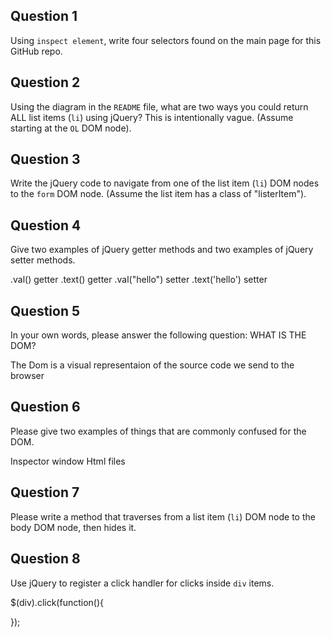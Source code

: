 ## Question 1

Using `inspect element`, write four selectors found on the main page for this
GitHub repo.

<div id="js-pjax-loader-bar" class="pjax-loader-bar">


## Question 2

Using the diagram in the `README` file, what are two ways you could return ALL
list items (`li`) using jQuery? This is intentionally vague. (Assume starting
at the `OL` DOM node).

<!-- your answer starts here -->

<!-- your answer ends here -->

## Question 3

Write the jQuery code to navigate from one of the list item (`li`) DOM nodes to
the `form` DOM node. (Assume the list item has a class of "listerItem").

<!-- your answer starts here -->

<!-- your answer ends here -->

## Question 4

Give two examples of jQuery getter methods and two examples of jQuery setter
methods.

.val() getter
.text() getter
.val("hello") setter
.text('hello') setter
## Question 5

In your own words, please answer the following question: WHAT IS THE DOM?

The Dom is a visual representaion of the source code we send to the browser
## Question 6

Please give two examples of things that are commonly confused for the DOM.

Inspector window
Html files

## Question 7

Please write a method that traverses from a list item (`li`) DOM node to the
body DOM node, then hides it.

<!-- your answer starts here -->

<!-- your answer ends here -->

## Question 8

Use jQuery to register a click handler for clicks inside `div` items.

$(div).click(function(){

});
